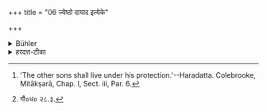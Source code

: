 +++
title = "06 ज्येष्ठो दायाद इत्येके"

+++

<details><summary>Bühler</summary>

6. Some declare, that the eldest son alone inherits. [^5] 


[^5]:  'The other sons shall live under his protection.'--Haradatta. Colebrooke, Mitākṣarā, Chap. I, Sect. iii, Par. 6.
</details>

<details><summary>हरदत्त-टीका</summary>

## सूत्रम्
ज्येष्ठो दायाद इत्येके ॥ ६ ॥  
### टिप्पनी
एके मन्यन्ते ज्येष्ठ एव पुत्रो दायहरः । इतरे तु तमुपजीवेयुः । सोऽपि तान् पितेव परिपालयेदिति । तथा च गौतमः [^३] 'सर्वं वा पूर्वजस्येतरान् बिभृयात्पितृवदिति ॥ ६ ॥  


[^३]: गौ०ध० २८.३.
</details>
